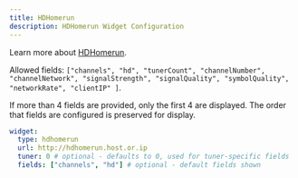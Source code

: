 ```yaml
---
title: HDHomerun
description: HDHomerun Widget Configuration
---
```


Learn more about [HDHomerun](https://www.silicondust.com/support/downloads/).

Allowed fields: `["channels", "hd", "tunerCount", "channelNumber", "channelNetwork", "signalStrength", "signalQuality", "symbolQuality", "networkRate", "clientIP" ]`.

If more than 4 fields are provided, only the first 4 are displayed. The
order that fields are configured is preserved for display.

```yaml
widget:
  type: hdhomerun
  url: http://hdhomerun.host.or.ip
  tuner: 0 # optional - defaults to 0, used for tuner-specific fields
  fields: ["channels", "hd"] # optional - default fields shown
```
